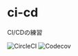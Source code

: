 # ci-cd

CI/CDの練習

![CircleCI](https://img.shields.io/circleci/build/github/anoriqq/ci-cd?style=for-the-badge)
![Codecov](https://img.shields.io/codecov/c/github/anoriqq/ci-cd?style=for-the-badge)
